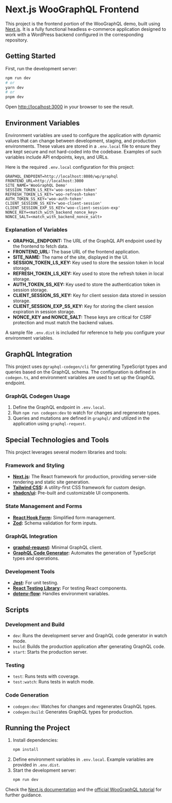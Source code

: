 # Next.js WooGraphQL Frontend

This project is the frontend portion of the WooGraphQL demo, built using [Next.js](https://nextjs.org/). It is a fully functional headless e-commerce application designed to work with a WordPress backend configured in the corresponding repository.

## Getting Started

First, run the development server:

```bash
npm run dev
# or
yarn dev
# or
pnpm dev
```

Open [http://localhost:3000](http://localhost:3000) in your browser to see the result.

## Environment Variables

Environment variables are used to configure the application with dynamic values that can change between development, staging, and production environments. These values are stored in a `.env.local` file to ensure they are kept secure and not hard-coded into the codebase. Examples of such variables include API endpoints, keys, and URLs.

Here is the required `.env.local` configuration for this project:

```env
GRAPHQL_ENDPOINT=http://localhost:8080/wp/graphql
FRONTEND_URL=http://localhost:3000
SITE_NAME='WooGraphQL Demo'
SESSION_TOKEN_LS_KEY='woo-session-token'
REFRESH_TOKEN_LS_KEY='woo-refresh-token'
AUTH_TOKEN_SS_KEY='woo-auth-token'
CLIENT_SESSION_SS_KEY='woo-client-session'
CLIENT_SESSION_EXP_SS_KEY='woo-client-session-exp'
NONCE_KEY=<match_with_backend_nonce_key>
NONCE_SALT=<match_with_backend_nonce_salt>
```

### Explanation of Variables

- **GRAPHQL_ENDPOINT:** The URL of the GraphQL API endpoint used by the frontend to fetch data.
- **FRONTEND_URL:** The base URL of the frontend application.
- **SITE_NAME:** The name of the site, displayed in the UI.
- **SESSION_TOKEN_LS_KEY:** Key used to store the session token in local storage.
- **REFRESH_TOKEN_LS_KEY:** Key used to store the refresh token in local storage.
- **AUTH_TOKEN_SS_KEY:** Key used to store the authentication token in session storage.
- **CLIENT_SESSION_SS_KEY:** Key for client session data stored in session storage.
- **CLIENT_SESSION_EXP_SS_KEY:** Key for storing the client session expiration in session storage.
- **NONCE_KEY and NONCE_SALT:** These keys are critical for CSRF protection and must match the backend values.

A sample file `.env.dist` is included for reference to help you configure your environment variables.

## GraphQL Integration

This project uses `@graphql-codegen/cli` for generating TypeScript types and queries based on the GraphQL schema. The configuration is defined in `codegen.ts`, and environment variables are used to set up the GraphQL endpoint.

### GraphQL Codegen Usage

1. Define the GraphQL endpoint in `.env.local`.
2. Run `npm run codegen:dev` to watch for changes and regenerate types.
3. Queries and mutations are defined in `graphql/` and utilized in the application using `graphql-request`.

## Special Technologies and Tools

This project leverages several modern libraries and tools:

### Framework and Styling

- **[Next.js](https://nextjs.org/):** The React framework for production, providing server-side rendering and static site generation.
- **[Tailwind CSS](https://tailwindcss.com/):** A utility-first CSS framework for custom design.
- **[shadcn/ui](https://github.com/shadcn/ui):** Pre-built and customizable UI components.

### State Management and Forms

- **[React Hook Form](https://react-hook-form.com/):** Simplified form management.
- **[Zod](https://zod.dev/):** Schema validation for form inputs.

### GraphQL Integration

- **[graphql-request](https://github.com/prisma-labs/graphql-request):** Minimal GraphQL client.
- **[GraphQL Code Generator](https://www.graphql-code-generator.com/):** Automates the generation of TypeScript types and operations.

### Development Tools

- **[Jest](https://jestjs.io/):** For unit testing.
- **[React Testing Library](https://testing-library.com/docs/react-testing-library/intro/):** For testing React components.
- **[dotenv-flow](https://github.com/kerimdzhanov/dotenv-flow):** Handles environment variables.

## Scripts

### Development and Build

- `dev`: Runs the development server and GraphQL code generator in watch mode.
- `build`: Builds the production application after generating GraphQL code.
- `start`: Starts the production server.

### Testing

- `test`: Runs tests with coverage.
- `test:watch`: Runs tests in watch mode.

### Code Generation

- `codegen:dev`: Watches for changes and regenerates GraphQL types.
- `codegen:build`: Generates GraphQL types for production.

## Running the Project

1. Install dependencies:
   ```bash
   npm install
   ```
2. Define environment variables in `.env.local`. Example variables are provided in `.env.dist`.
3. Start the development server:
   ```bash
   npm run dev
   ```

Check the [Next.js documentation](https://nextjs.org/docs) and the [official WooGraphQL tutorial](https://woographql.com/blog/building-headless-shops-with-woographql-chapter-1-of-5) for further guidance.
